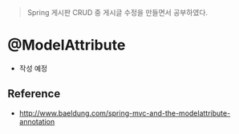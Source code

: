 >Spring 게시판 CRUD 중 게시글 수정을 만들면서 공부하였다.

# @ModelAttribute
- 작성 예정
## Reference
- http://www.baeldung.com/spring-mvc-and-the-modelattribute-annotation
